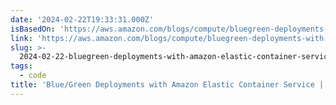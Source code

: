 ```yaml
---
date: '2024-02-22T19:33:31.000Z'
isBasedOn: 'https://aws.amazon.com/blogs/compute/bluegreen-deployments-with-amazon-ecs/'
link: 'https://aws.amazon.com/blogs/compute/bluegreen-deployments-with-amazon-ecs/'
slug: >-
  2024-02-22-bluegreen-deployments-with-amazon-elastic-container-service-or-aws-compute
tags:
  - code
title: 'Blue/Green Deployments with Amazon Elastic Container Service | AWS Compute '
---
```


